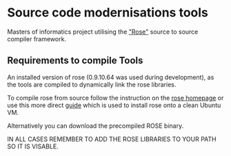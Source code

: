 # Source code modernisations tools
Masters of informatics project utilising the ["Rose"](http://rosecompiler.org/) source to source compiler framework.

## Requirements to compile Tools
An installed version of rose (0.9.10.64 was used during development), as the tools are compiled to dynamically link the rose libraries.

To compile rose from source follow the instruction on the [rose homepage](http://rosecompiler.org/ROSE_HTML_Reference/group__installation.html) or use this more direct [guide](https://github.com/rose-compiler/rose-develop/blob/master/scripts/2017-03-ROSE-Unbuntu-16.04-VM-setup.sh) which is used to install rose onto a clean Ubuntu VM.

Alternatively you can download the precompiled ROSE binary.

IN ALL CASES REMEMBER TO ADD THE ROSE LIBRARIES TO YOUR PATH SO IT IS VISABLE.
